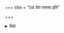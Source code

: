 +++
title = "04 देवा वसव्या इति"

+++

<details><summary>थिते</summary>

देवा वसव्या इति पूर्वस्यां गधायां कृष्णाजिनमाबध्नीयात् ४
</details>
